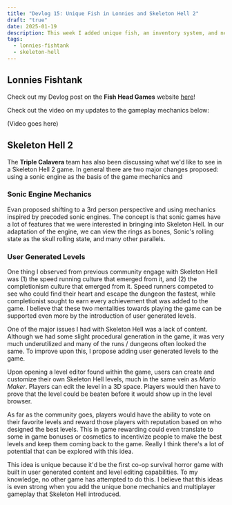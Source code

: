 ```yaml
---
title: "Devlog 15: Unique Fish in Lonnies and Skeleton Hell 2"
draft: "true"
date: 2025-01-19
description: This week I added unique fish, an inventory system, and new walking mechanics to Lonnies Fishtank. I also started brainstorming and discussing ideas for Skeleton Hell 2 with the Triple Calavera team
tags:
  - lonnies-fishtank
  - skeleton-hell
---
```


## Lonnies Fishtank

Check out my Devlog post on the **Fish Head Games** website [here]()!

Check out the video on my updates to the gameplay mechanics below:

(Video goes here)
## Skeleton Hell 2

The **Triple Calavera** team has also been discussing what we'd like to see in a Skeleton Hell 2 game. In general there are two major changes proposed: using a sonic engine as the basis of the game mechanics and 
### Sonic Engine Mechanics

Evan proposed shifting to a 3rd person perspective and using mechanics inspired by precoded sonic engines. The concept is that sonic games have a lot of features that we were interested in bringing into Skeleton Hell. In our adaptation of the engine, we can view the rings as bones, Sonic's rolling state as the skull rolling state, and many other parallels.

### User Generated Levels

One thing I observed from previous community engage with Skeleton Hell was (1) the speed running culture that emerged from it, and (2) the completionism culture that emerged from it. Speed runners competed to see who could find their heart and escape the dungeon the fastest, while completionist sought to earn every achievement that was added to the game. I believe that these two mentalities towards playing the game can be supported even more by the introduction of user generated levels. 

One of the major issues I had with Skeleton Hell was a lack of content. Although we had some slight procedural generation in the game, it was very much underutilized and many of the runs / dungeons often looked the same. To improve upon this, I propose adding user generated levels to the game.

Upon opening a level editor found within the game, users can create and customize their own Skeleton Hell levels, much in the same vein as *Mario Maker*. Players can edit the level in a 3D space. Players would then have to prove that the level could be beaten before it would show up in the level browser. 

As far as the community goes, players would have the ability to vote on their favorite levels and reward those players with reputation based on who designed the best levels. This in game rewarding could even translate to some in game bonuses or cosmetics to incentivize people to make the best levels and keep them coming back to the game. Really I think there's a lot of potential that can be explored with this idea.

This idea is unique because it'd be the first co-op survival horror game with built in user generated content and level editing capabilities. To my knowledge, no other game has attempted to do this. I believe that this ideas is even strong when you add the unique bone mechanics and multiplayer gameplay that Skeleton Hell introduced.
